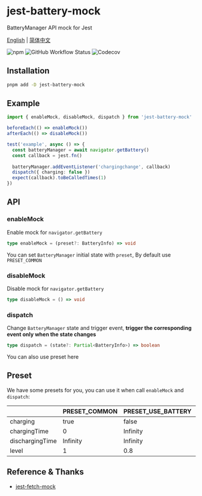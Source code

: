 # jest-battery-mock

BatteryManager API mock for Jest

[English](./README.md) | [简体中文](./README.zh-CN.md)

![npm](https://img.shields.io/npm/v/jest-battery-mock?logo=npm&style=for-the-badge)
![GitHub Workflow Status](https://img.shields.io/github/actions/workflow/status/suiyun39/jest-battery-mock/ci.yml?label=CI&logo=github-actions&logoColor=white&style=for-the-badge)
![Codecov](https://img.shields.io/codecov/c/github/suiyun39/jest-battery-mock?logo=codecov&style=for-the-badge)

## Installation

```bash
pnpm add -D jest-battery-mock
```

## Example

```typescript
import { enableMock, disableMock, dispatch } from 'jest-battery-mock'

beforeEach(() => enableMock())
afterEach(() => disableMock())

test('example', async () => {
  const batteryManager = await navigator.getBattery()
  const callback = jest.fn()
  
  batteryManager.addEventListener('chargingchange', callback)
  dispatch({ charging: false })
  expect(callback).toBeCalledTimes(1)
})
```

## API

### enableMock

Enable mock for `navigator.getBattery`

```typescript
type enableMock = (preset?: BatteryInfo) => void
```

You can set `BatteryManager` initial state with `preset`, By default use `PRESET_COMMON`

### disableMock

Disable mock for `navigator.getBattery`

```typescript
type disableMock = () => void
```

### dispatch

Change `BatteryManager` state and trigger event, **trigger the corresponding event only when the state changes**

```typescript
type dispatch = (state?: Partial<BatteryInfo>) => boolean
```

You can also use preset here

## Preset

We have some presets for you, you can use it when call `enableMock` and `dispatch`:

|                 | PRESET_COMMON | PRESET_USE_BATTERY | PRESET_LOW_POWER |
|-----------------|---------------|--------------------|------------------|
| charging        | true          | false              | false            |
| chargingTime    | 0             | Infinity           | Infinity         |
| dischargingTime | Infinity      | Infinity           | 0                |
| level           | 1             | 0.8                | 0.1              |

## Reference & Thanks

- [jest-fetch-mock](https://github.com/jefflau/jest-fetch-mock)
